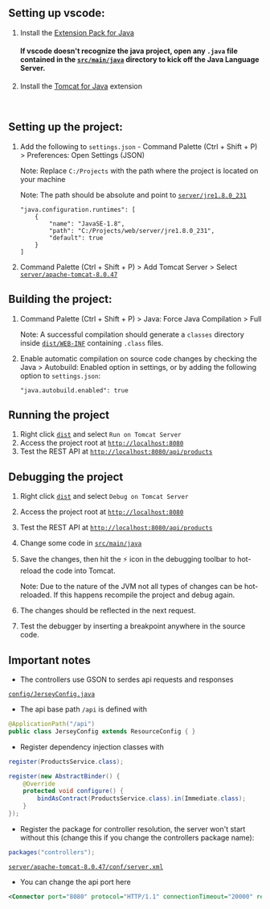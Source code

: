 ## Setting up vscode:

1. Install the [Extension Pack for Java](https://marketplace.visualstudio.com/items?itemName=vscjava.vscode-java-pack)

    #### If vscode doesn't recognize the java project, open any `.java` file contained in the [`src/main/java`](/src/main/java) directory to kick off the Java Language Server.

2. Install the [Tomcat for Java](https://marketplace.visualstudio.com/items?itemName=adashen.vscode-tomcat) extension

</br>

## Setting up the project:

1. Add the following to `settings.json` - Command Palette (Ctrl + Shift + P) > Preferences: Open Settings (JSON)

    Note: Replace `C:/Projects` with the path where the project is located on your machine

    Note: The path should be absolute and point to [`server/jre1.8.0_231`](server/jre1.8.0_231)

    ```	
    "java.configuration.runtimes": [
        {
            "name": "JavaSE-1.8",
            "path": "C:/Projects/web/server/jre1.8.0_231",
            "default": true
        }
    ]
    ```

2. Command Palette (Ctrl + Shift + P) > Add Tomcat Server > Select [`server/apache-tomcat-8.0.47`](server/apache-tomcat-8.0.47)
    
## Building the project:

1. Command Palette (Ctrl + Shift + P) > Java: Force Java Compilation > Full

    Note: A successful compilation should generate a `classes` directory inside [`dist/WEB-INF`](/dist/WEB-INF/)
    containing `.class` files.

2. Enable automatic compilation on source code changes by checking the Java > Autobuild: Enabled option in settings, or by adding the following option to `settings.json`:

    ```"java.autobuild.enabled": true```

## Running the project

1. Right click [`dist`](/dist) and select `Run on Tomcat Server`
2. Access the project root at [`http://localhost:8080`](http://localhost:8080)
3. Test the REST API at [`http://localhost:8080/api/products`](http://localhost:8080/api/products)

## Debugging the project

1. Right click [`dist`](/dist) and select `Debug on Tomcat Server`
2. Access the project root at [`http://localhost:8080`](http://localhost:8080)
3. Test the REST API at [`http://localhost:8080/api/products`](http://localhost:8080/api/products)
4. Change some code in [`src/main/java`](/src/main/java)
5. Save the changes, then hit the ⚡ icon in the debugging toolbar to hot-reload the code into Tomcat.

    Note: Due to the nature of the JVM not all types of changes can be hot-reloaded.
    If this happens recompile the project and debug again.
6. The changes should be reflected in the next request.
7. Test the debugger by inserting a breakpoint anywhere in the source code.

## Important notes

- The controllers use GSON to serdes api requests and responses

[`config/JerseyConfig.java`](/src/main/java/config/JerseyConfig.java)
- The api base path `/api` is defined with 
```java
@ApplicationPath("/api")
public class JerseyConfig extends ResourceConfig { }
```

- Register dependency injection classes with
```java
register(ProductsService.class);

register(new AbstractBinder() {
    @Override
    protected void configure() {
        bindAsContract(ProductsService.class).in(Immediate.class);
    }
});
```

- Register the package for controller resolution, the server won't start without this (change this if you change the controllers package name):

```java
packages("controllers");
```


[`server/apache-tomcat-8.0.47/conf/server.xml`](/server/apache-tomcat-8.0.47/conf/server.xml)
- You can change the api port here
```xml
<Connector port="8080" protocol="HTTP/1.1" connectionTimeout="20000" redirectPort="8443" />
```
